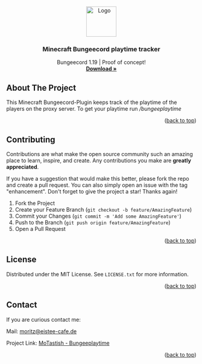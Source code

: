 <a name="readme-top"></a>


<!-- PROJECT LOGO -->
<br />
<div align="center">
  <a href="https://github.com/MoTastisch">
    <img src="https://avatars.githubusercontent.com/u/67092385?s=400&u=6fb069506684e2292ea023c1c9aba3cb049acae7&v=4" alt="Logo" width="80" height="80">
  </a>

  <h3 align="center">Minecraft Bungeecord playtime tracker</h3>

  <p align="center">
    Bungeecord 1.19 | Proof of concept!
    <br />
    <a href="https://github.com/MoTastisch/bungeeplaytime/releases"><strong>Download »</strong></a>
  </p>
</div>

<!-- ABOUT THE PROJECT -->
## About The Project

This Minecraft Bungeecord-Plugin keeps track of the playtime of the players on the proxy server. To get your playtime run */bungeeplaytime*

<p align="right">(<a href="#readme-top">back to top</a>)</p>

<!-- CONTRIBUTING -->
## Contributing

Contributions are what make the open source community such an amazing place to learn, inspire, and create. Any contributions you make are **greatly appreciated**.

If you have a suggestion that would make this better, please fork the repo and create a pull request. You can also simply open an issue with the tag "enhancement".
Don't forget to give the project a star! Thanks again!

1. Fork the Project
2. Create your Feature Branch (`git checkout -b feature/AmazingFeature`)
3. Commit your Changes (`git commit -m 'Add some AmazingFeature'`)
4. Push to the Branch (`git push origin feature/AmazingFeature`)
5. Open a Pull Request

<p align="right">(<a href="#readme-top">back to top</a>)</p>



<!-- LICENSE -->
## License

Distributed under the MIT License. See `LICENSE.txt` for more information.

<p align="right">(<a href="#readme-top">back to top</a>)</p>



<!-- CONTACT -->
## Contact

If you are curious contact me:

Mail: moritz@eistee-cafe.de

Project Link: [MoTastish - Bungeeplaytime](https://github.com/MoTastisch/bungeeplaytime)

<p align="right">(<a href="#readme-top">back to top</a>)</p>

